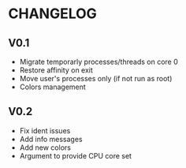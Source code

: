 CHANGELOG
=========

V0.1
----

* Migrate temporarly processes/threads on core 0
* Restore affinity on exit
* Move user's processes only (if not run as root)
* Colors management


V0.2
----

* Fix ident issues
* Add info messages
* Add new colors
* Argument to provide CPU core set
